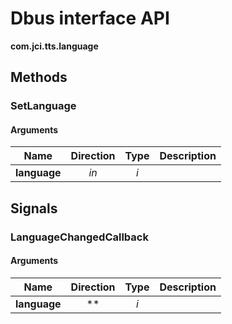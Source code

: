 
# Dbus interface API

**com.jci.tts.language**


## Methods

### SetLanguage



#### Arguments

| Name | Direction | Type | Description |
| --- | :---: | :---: | --- |
| **language** | *in* | *i* |  |



## Signals

### LanguageChangedCallback



#### Arguments

| Name | Direction | Type | Description |
| --- | :---: | :---: | --- |
| **language** | ** | *i* |  |

